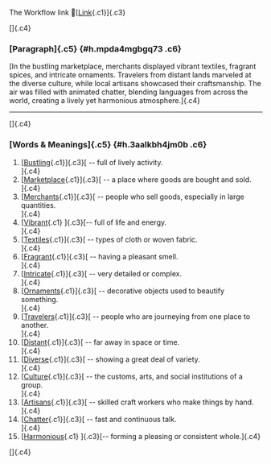 The Workflow link
👏[[Link](https://www.google.com/url?q=http://www.google.com&sa=D&source=editors&ust=1756934522812326&usg=AOvVaw1p05gEiMLct16WcXRLkspl){.c1}]{.c3}

[]{.c4}

### [Paragraph]{.c5} {#h.mpda4mgbgq73 .c6}

[In the bustling marketplace, merchants displayed vibrant textiles,
fragrant spices, and intricate ornaments. Travelers from distant lands
marveled at the diverse culture, while local artisans showcased their
craftsmanship. The air was filled with animated chatter, blending
languages from across the world, creating a lively yet harmonious
atmosphere.]{.c4}

------------------------------------------------------------------------

[]{.c4}

### [Words & Meanings]{.c5} {#h.3aalkbh4jm0b .c6}

1.  [[Bustling](https://www.google.com/url?q=http://www.google.com&sa=D&source=editors&ust=1756934522813483&usg=AOvVaw3f7pRXgcYkyjPe1H2qLway){.c1}]{.c3}[ --
    full of lively activity.\
    ]{.c4}
2.  [[Marketplace](https://www.google.com/url?q=http://www.google.com&sa=D&source=editors&ust=1756934522813707&usg=AOvVaw14j1_B4xku53pU13uZtAiU){.c1}]{.c3}[ --
    a place where goods are bought and sold.\
    ]{.c4}
3.  [[Merchants](https://www.google.com/url?q=http://www.google.com&sa=D&source=editors&ust=1756934522813892&usg=AOvVaw3aC3ieZPNpPZDx-XfubxhT){.c1}]{.c3}[ --
    people who sell goods, especially in large quantities.\
    ]{.c4}
4.  [[Vibrant](https://www.google.com/url?q=http://www.google.com&sa=D&source=editors&ust=1756934522814024&usg=AOvVaw124ktG3t7JVeEdUVvFY3NS){.c1}
    ]{.c3}[-- full of life and energy.\
    ]{.c4}
5.  [[Textiles](https://www.google.com/url?q=http://www.google.com&sa=D&source=editors&ust=1756934522814126&usg=AOvVaw2s3RxAmusCrvOp2yW5I-kA){.c1}]{.c3}[ --
    types of cloth or woven fabric.\
    ]{.c4}
6.  [[Fragrant](https://www.google.com/url?q=http://www.google.com&sa=D&source=editors&ust=1756934522814237&usg=AOvVaw3waq43uGuCawWBxpTw9-zx){.c1}]{.c3}[ --
    having a pleasant smell.\
    ]{.c4}
7.  [[Intricate](https://www.google.com/url?q=http://www.google.com&sa=D&source=editors&ust=1756934522814368&usg=AOvVaw3xxz6mve_3frwFwK_FOeD-){.c1}]{.c3}[ --
    very detailed or complex.\
    ]{.c4}
8.  [[Ornaments](https://www.google.com/url?q=http://www.google.com&sa=D&source=editors&ust=1756934522814477&usg=AOvVaw2uV48SzS_usb8YI7kx0MF3){.c1}]{.c3}[ --
    decorative objects used to beautify something.\
    ]{.c4}
9.  [[Travelers](https://www.google.com/url?q=http://www.google.com&sa=D&source=editors&ust=1756934522814607&usg=AOvVaw2ZRSS19Z29VeRaWFLAS467){.c1}]{.c3}[ --
    people who are journeying from one place to another.\
    ]{.c4}
10. [[Distant](https://www.google.com/url?q=http://www.google.com&sa=D&source=editors&ust=1756934522814825&usg=AOvVaw3iLlxDSF0F2V7CKm4WIbUh){.c1}]{.c3}[ --
    far away in space or time.\
    ]{.c4}
11. [[Diverse](https://www.google.com/url?q=http://www.google.com&sa=D&source=editors&ust=1756934522814996&usg=AOvVaw2iTcxF-pEeS0Gfpl4xwhbz){.c1}]{.c3}[ --
    showing a great deal of variety.\
    ]{.c4}
12. [[Culture](https://www.google.com/url?q=http://www.google.com&sa=D&source=editors&ust=1756934522815186&usg=AOvVaw33OQ3pvPAPm0yvLiMuTjfQ){.c1}]{.c3}[ --
    the customs, arts, and social institutions of a group.\
    ]{.c4}
13. [[Artisans](https://www.google.com/url?q=http://www.google.com&sa=D&source=editors&ust=1756934522815314&usg=AOvVaw2VPb1CAgwd7EUw0TUJDYmg){.c1}]{.c3}[ --
    skilled craft workers who make things by hand.\
    ]{.c4}
14. [[Chatter](https://www.google.com/url?q=http://www.google.com&sa=D&source=editors&ust=1756934522815479&usg=AOvVaw0sFyA9InqU_fjzO2q-bmMy){.c1}]{.c3}[ --
    fast and continuous talk.\
    ]{.c4}
15. [[Harmonious](https://www.google.com/url?q=http://www.google.com&sa=D&source=editors&ust=1756934522815659&usg=AOvVaw1-H1C0wu0eFTKgdm5JeaES){.c1}
    ]{.c3}[-- forming a pleasing or consistent whole.]{.c4}

[]{.c4}

